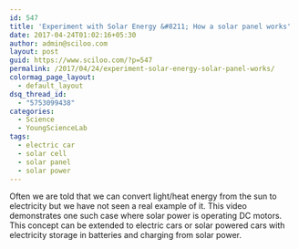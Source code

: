```yaml
---
id: 547
title: 'Experiment with Solar Energy &#8211; How a solar panel works'
date: 2017-04-24T01:02:16+05:30
author: admin@sciloo.com
layout: post
guid: https://www.sciloo.com/?p=547
permalink: /2017/04/24/experiment-solar-energy-solar-panel-works/
colormag_page_layout:
  - default_layout
dsq_thread_id:
  - "5753099438"
categories:
  - Science
  - YoungScienceLab
tags:
  - electric car
  - solar cell
  - solar panel
  - solar power
---
```

Often we are told that we can convert light/heat energy from the sun to electricity but we have not seen a real example of it. This video demonstrates one such case where solar power is operating DC motors.  
This concept can be extended to electric cars or solar powered cars with electricity storage in batteries and charging from solar power.